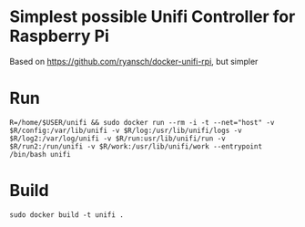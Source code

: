 # Simplest possible Unifi Controller for Raspberry Pi

Based on https://github.com/ryansch/docker-unifi-rpi, but simpler

# Run

`R=/home/$USER/unifi && sudo docker run --rm -i -t --net="host" -v $R/config:/var/lib/unifi -v $R/log:/usr/lib/unifi/logs -v $R/log2:/var/log/unifi -v $R/run:usr/lib/unifi/run -v $R/run2:/run/unifi -v $R/work:/usr/lib/unifi/work --entrypoint /bin/bash unifi`

# Build

`sudo docker build -t unifi .`
